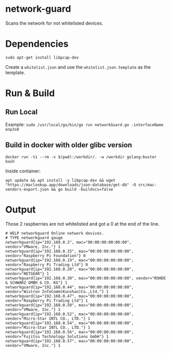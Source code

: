 # network-guard
Scans the network for not whitelisted devices.

# Dependencies

`sudo apt-get install libpcap-dev`

Create a `whitelist.json` and use the `whitelist.json.template` as the template.

# Run & Build

## Run Local
Example: `sudo /usr/local/go/bin/go run networkGuard.go -interfaceName enp3s0`

## Build in docker with older glibc version
`docker run -ti --rm -v $(pwd):/workdir/. -w /workdir golang:buster bash`

Inside container:

`apt update && apt install -y libpcap-dev && wget "https://maclookup.app/downloads/json-database/get-db" -O src/mac-vendors-export.json && go build -buildvcs=false`

# Output

Those 2 raspberries are not whitelisted and got a 0 at the end of the line.

```
# HELP networkguard Online network devices.
# TYPE networkguard gauge
networkguard{ip="192.168.0.3", mac="00:00:00:00:00:00", vendor="VMware, Inc."} 1
networkguard{ip="192.168.0.15", mac="00:00:00:00:00:00", vendor="Raspberry Pi Foundation"} 0
networkguard{ip="192.168.0.19", mac="00:00:00:00:00:00", vendor="Raspberry Pi Trading Ltd"} 0
networkguard{ip="192.168.0.20", mac="00:00:00:00:00:00", vendor="NETGEAR"} 1
networkguard{ip="192.168.0.30", mac="00:00:00:00:00:00", vendor="ROHDE & SCHWARZ GMBH & CO. KG"} 1
networkguard{ip="192.168.0.44", mac="00:00:00:00:00:00", vendor="Wistron InfoComm(Kunshan)Co.,Ltd."} 1
networkguard{ip="192.168.0.47", mac="00:00:00:00:00:00", vendor="Raspberry Pi Trading Ltd"} 1
networkguard{ip="192.168.0.50", mac="00:00:00:00:00:00", vendor="VMware, Inc."} 1
networkguard{ip="192.168.0.52", mac="00:00:00:00:00:00", vendor="Micro-Star INTL CO., LTD."} 1
networkguard{ip="192.168.0.54", mac="00:00:00:00:00:00", vendor="Micro-Star INTL CO., LTD."} 1
networkguard{ip="192.168.0.56", mac="00:00:00:00:00:00", vendor="Fujitsu Technology Solutions GmbH"} 1
networkguard{ip="192.168.0.57", mac="00:00:00:00:00:00", vendor="VMware, Inc."} 1
```
